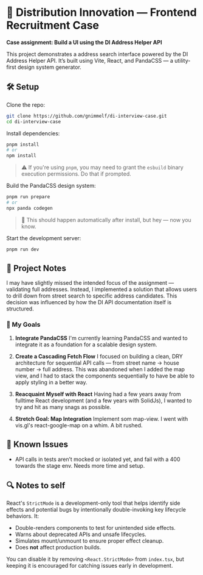 # 🚀 Distribution Innovation — Frontend Recruitment Case

**Case assignment: Build a UI using the DI Address Helper API**

This project demonstrates a address search interface powered by the DI Address Helper API. It’s built using Vite, React, and PandaCSS — a utility-first design system generator.

## 🛠 Setup

Clone the repo:

```bash
git clone https://github.com/gnimmelf/di-interview-case.git
cd di-interview-case
```

Install dependencies:

```bash
pnpm install
# or
npm install
```

> ⚠️ If you're using `pnpm`, you may need to grant the `esbuild` binary execution permissions. Do that if prompted.

Build the PandaCSS design system:

```bash
pnpm run prepare
# or
npx panda codegen
```

> 🐼 This should happen automatically after install, but hey — now you know.

Start the development server:

```bash
pnpm run dev
```

## 🤔 Project Notes

I may have slightly missed the intended focus of the assignment — validating full addresses. Instead, I implemented a solution that allows users to drill down from street search to specific address candidates. This decision was influenced by how the DI API documentation itself is structured.

### 🎯 My Goals

1. **Integrate PandaCSS**
   I'm currently learning PandaCSS and wanted to integrate it as a foundation for a scalable design system.

2. **Create a Cascading Fetch Flow**
   I focused on building a clean, DRY architecture for sequential API calls — from street name → house number → full address. This was abandoned when I added the map view, and I had to stack the components sequentially to have be able to apply styling in a better way.

3. **Reacquaint Myself with React**
   Having had a few years away from fulltime React development (and a few years with SolidJs), I wanted to try and hit as many snags as possible.

4. **Stretch Goal: Map Integration**
   Implement som map-view. I went with vis.gl's react-google-map on a whim. A bit rushed.

## 🧪 Known Issues

- API calls in tests aren’t mocked or isolated yet, and fail with a 400 towards the stage env. Needs more time and setup.

## 🔍 Notes to self

React's `StrictMode` is a development-only tool that helps identify side effects and potential bugs by intentionally double-invoking key lifecycle behaviors. It:

- Double-renders components to test for unintended side effects.
- Warns about deprecated APIs and unsafe lifecycles.
- Simulates mount/unmount to ensure proper effect cleanup.
- Does **not** affect production builds.

You can disable it by removing `<React.StrictMode>` from `index.tsx`, but keeping it is encouraged for catching issues early in development.
